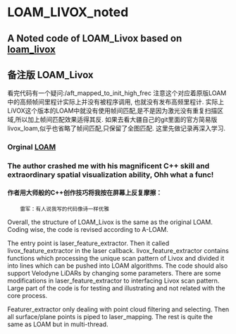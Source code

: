# LOAM_LIVOX_noted

## A Noted code of LOAM_Livox based on [loam_livox](https://github.com/hku-mars/loam_livox) 

## 备注版 LOAM_Livox
看完代码有一个疑问:/aft_mapped_to_init_high_frec 注意这个对应着原版LOAM中的高频帧间里程计实际上并没有被程序调用, 也就没有发布高频里程计. 实际上LiVOX这个版本的LOAM中就没有使用帧间匹配,是不是因为激光没有重复扫描区域,所以加上帧间匹配效果适得其反. 如果去看大疆自己的git里面的官方简易版livox_loam,似乎也省略了帧间匹配,只保留了全图匹配. 这里先做记录再深入学习.

### Orginal [LOAM](https://github.com/cuitaixiang/LOAM_NOTED)

### The author crashed me with his magnificent C++ skill and extraordinary spatial visualization ability, Ohh what a func!

#### 作者用大师般的C++创作技巧将我按在屏幕上反复摩擦：

        雷军：有人说我写的代码像诗一样优雅


Overall, the structure of LOAM_Livox is the same as the original LOAM. Coding wise, the code is revised according to A-LOAM.

The entry point is laser_feature_extractor. Then it called livox_feature_extractor in the laser callback. livox_feature_extractor contains functions which processing the unique scan pattern of Livox and divided it into lines which can be pushed into LOAM algorithms. The code should also support Velodyne LiDARs by changing some parameters. There are some modifications in laser_feature_extractor to interfacing Livox scan pattern. Large part of the code is for testing and illustrating and not related with the core process.

Featurer_extractor only dealing with point cloud filtering and selecting. Then all surface/plane points is piped to laser_mapping. The rest is quite the same as LOAM but in multi-thread.